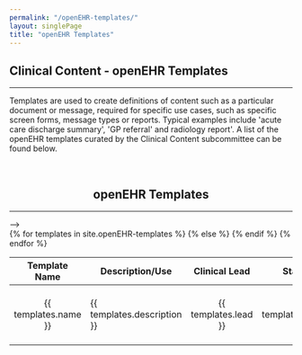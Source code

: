 ```yaml
---
permalink: "/openEHR-templates/"
layout: singlePage
title: "openEHR Templates"
---
```

<section class="bg-primary text-white" id="about">
      <div class="container text-center">
        <h2 class="mb-4">Clinical Content - openEHR Templates</h2>
        <hr class="my-4">
        <p align="left">Templates are used to create definitions of content such as a particular document or message, required for specific use cases, such as specific screen forms, message types or reports. Typical examples include 'acute care discharge summary', 'GP referral' and radiology report'.  A list of the openEHR templates curated by the Clinical Content subcommittee can be found below.</p><br>
		<!--<center><a class="btn btn-light btn-xl" href="mailto:info@apperta.org">Suggest a Template</a></center>-->
    </div>
</section>
<section id="openEHR-templates">
      <div class="container">
        <div class="row">
          <div class="col-lg-12">
           <!--> <center><h2 class="section-heading">openEHR Templates</h2>
            <hr class="my-4"></center>-->
  	<div style="overflow-x:auto;">	
         <table id="project" class="table table-striped table-bordered display responsive no-wrap" style="width:100%">
        <thead>
            <tr>
                <th>Template Name</th>
                <th>Description/Use</th>
                <th>Clinical Lead</th>
				<th>Status</th>
                <th>CKM Link</th>
                <th><i class="fab fa-github"></i> Git Location</th>
                <th>Key Words</th>
            </tr>
        </thead>
        <tbody>
        {% for templates in site.openEHR-templates %}
            <tr>
                <td style="text-align:center; vertical-align:middle">{{ templates.name }}</td>
                <td><p>{{ templates.description }}</p></td>
                <td style="text-align:center; vertical-align:middle">{{ templates.lead }}</td>    
            <td style="text-align:center; vertical-align:middle">{{ templates.status }}</td>  
                <td style="text-align:center; vertical-align:middle">
                {% if templates.ckm == null %}
                {% else %}
                <a href="{{ templates.ckm }}"><i class="fas fa-globe fa-2x"></i></a>
                {% endif %}
                </td>
                <td style="text-align:center; vertical-align:middle">
                {% if templates.git == null %}
                </td>
                {% else %}
                <a href="{{ templates.git }}" target="_blank"><i class="fab fa-github fa-2x"></i></a>
                {% endif %}
                </td>
                <td>{{ templates.keywords }}</td>
            </tr>
        {% endfor %}
    </tbody>
</table>
</div>        
      </div>
	  </div>
	  </div>
    </section>
